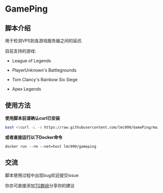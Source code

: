 # GamePing

## 脚本介绍
用于检测VPS到各游戏服务器之间的延迟.

目前支持的游戏:

+ League of Legends

+ PlayerUnknown's Battlegrounds

+ Tom Clancy's Rainbow Six Siege

+ Apex Legends

## 使用方法

**使用脚本前请确认curl已安装**

````bash
bash <(curl -L -s https://raw.githubusercontent.com/lmc999/GamePing/main/GamePing.sh)
````

**或者直接运行以下Docker命令**
````docker
docker run --rm --net=host lmc999/gameping
````

## 交流
脚本使用过程中出现bug欢迎提交issue

你亦可直接添加[TG群组](https://t.me/gameaccelerate)分享你的建议
